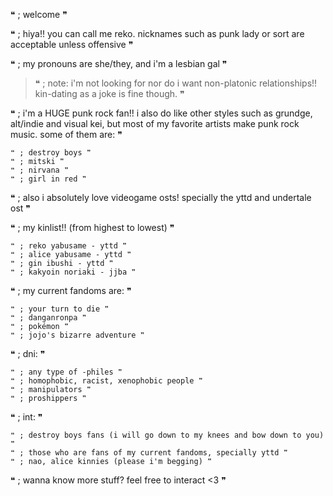 
❝ ;  welcome ❞

   ❝ ;  hiya!! you can call me reko. nicknames such as punk lady or sort are acceptable unless offensive ❞
   
   ❝ ; my pronouns are she/they, and i'm a lesbian gal ❞
   
   > ❝ ; note: i'm not looking for nor do i want non-platonic relationships!! kin-dating as a joke is fine though. ❞

   ❝ ; i'm a HUGE punk rock fan!! i also do like other styles such as grundge, alt/indie and visual kei, but most of my favorite artists make punk rock music. some of them are: ❞
   
    ❝ ; destroy boys ❞
    ❝ ; mitski ❞
    ❝ ; nirvana ❞
    ❝ ; girl in red ❞

   ❝ ; also i absolutely love videogame osts! specially the yttd and undertale ost ❞

   ❝ ; my kinlist!! (from highest to lowest) ❞
   
    ❝ ; reko yabusame - yttd ❞
    ❝ ; alice yabusame - yttd ❞
    ❝ ; gin ibushi - yttd ❞
    ❝ ; kakyoin noriaki - jjba ❞

   ❝ ; my current fandoms are: ❞
   
    ❝ ; your turn to die ❞
    ❝ ; danganronpa ❞
    ❝ ; pokémon ❞
    ❝ ; jojo's bizarre adventure ❞

   ❝ ; dni: ❞
   
    ❝ ; any type of -philes ❞
    ❝ ; homophobic, racist, xenophobic people ❞
    ❝ ; manipulators ❞
    ❝ ; proshippers ❞
   
   ❝ ; int: ❞
   
    ❝ ; destroy boys fans (i will go down to my knees and bow down to you) ❞
    ❝ ; those who are fans of my current fandoms, specially yttd ❞
    ❝ ; nao, alice kinnies (please i'm begging) ❞

   ❝ ; wanna know more stuff? feel free to interact <3 ❞
